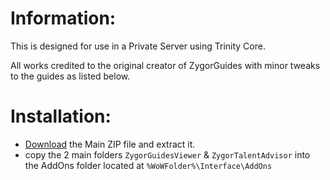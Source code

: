 # Information:
This is designed for use in a Private Server using Trinity Core.

All works credited to the original creator of ZygorGuides with minor tweaks to the guides as listed below.

# Installation:
* [Download](https://github.com/ErebusAres/ZygorGuidesPlus_3.3.5a-WOTLK/archive/refs/heads/main.zip) the Main ZIP file and extract it.
* copy the 2 main folders `ZygorGuidesViewer` & `ZygorTalentAdvisor` into the AddOns folder located at `%WoWFolder%\Interface\AddOns`
